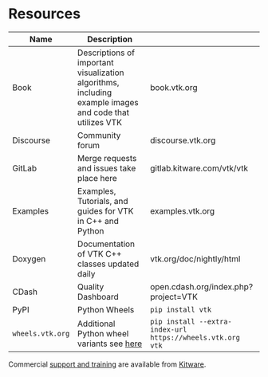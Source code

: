 # Resources

| Name     | Description                                           |               |
|----------|-------------------------------------------------------|-----------------|
| Book     | Descriptions of important visualization algorithms, including example images and code that utilizes VTK | book.vtk.org|
| Discourse| Community forum                                           | discourse.vtk.org |
| GitLab   | Merge requests and issues take place here                 | gitlab.kitware.com/vtk/vtk |
| Examples | Examples, Tutorials, and guides for VTK in C++ and Python | examples.vtk.org |
| Doxygen  | Documentation of VTK C++ classes updated daily            | vtk.org/doc/nightly/html |
| CDash    | Quality Dashboard                                         | open.cdash.org/index.php?project=VTK |
| PyPI     | Python Wheels                                             | `pip install vtk` |
| `wheels.vtk.org`  | Additional Python wheel variants see [here](./advanced/available_python_wheels.md)  | `pip install --extra-index-url https://wheels.vtk.org vtk` |

Commercial [support and training](https://www.kitware.com/support/) are available from [Kitware](https://www.kitware.com/).
